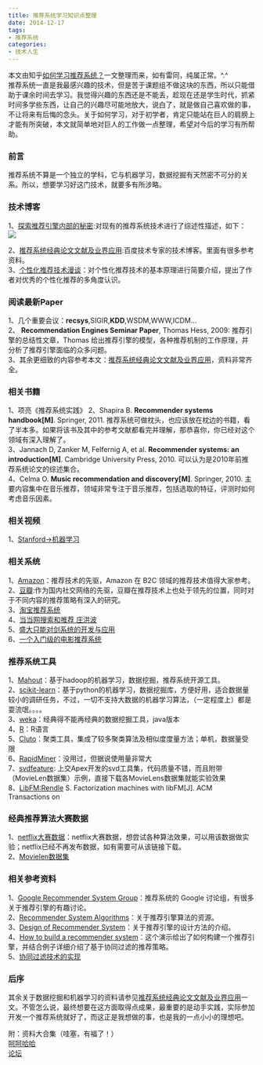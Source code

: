 ```yaml
---
title: 推荐系统学习知识点整理
date: 2014-12-17
tags:
- 推荐系统
categories:
- 技术人生
---
```

  
本文由知乎[如何学习推荐系统？](http://www.zhihu.com/question/21251105)一文整理而来，如有雷同，纯属正常。^.^    
推荐系统一直是我最感兴趣的技术，但是苦于课题组不做这块的东西，所以只能借助于课余时间去学习。我觉得兴趣的东西还是不能丢，趁现在还是学生时代，抓紧时间多学些东西，让自己的兴趣尽可能地放大，说白了，就是做自己喜欢做的事，不让将来有后悔的念头。关于如何学习，对于初学者，肯定只能站在巨人的肩膀上才能有所突破，本文就简单地对巨人的工作做一点整理，希望对今后的学习有所帮助。  

### 前言  
推荐系统不算是一个独立的学科，它与机器学习，数据挖掘有天然密不可分的关系。所以，想要学习好这门技术，就要多有所涉略。

### 技术博客  
1、[探索推荐引擎内部的秘密](http://www.ibm.com/developerworks/cn/web/1103_zhaoct_recommstudy1/index.html#icomments):对现有的推荐系统技术进行了综述性描述，如下：  
![](/image/recomsys.png)  
<!-- more --> 
2、[推荐系统经典论文文献及业界应用](http://semocean.com/%E6%8E%A8%E8%8D%90%E7%B3%BB%E7%BB%9F%E7%BB%8F%E5%85%B8%E8%AE%BA%E6%96%87%E6%96%87%E7%8C%AE%E5%8F%8A%E8%B5%84%E6%96%99/):百度技术专家的技术博客。里面有很多参考资料。  
3、[个性化推荐技术漫谈](http://blog.csdn.net/java060515/article/details/1570243)：对个性化推荐技术的基本原理进行简要介绍，提出了作者对优秀的个性化推荐的多角度认识。  

### 阅读最新Paper  
1、几个重要会议：**recsys**,SIGIR,**KDD**,WSDM,WWW,ICDM...  
2、 **Recommendation Engines Seminar Paper**, Thomas Hess, 2009: 推荐引擎的总结性文章，Thomas 给出推荐引擎的模型，各种推荐机制的工作原理，并分析了推荐引擎面临的众多问题。  
3、其余更细致的内容参考本文：[推荐系统经典论文文献及业界应用](http://semocean.com/%E6%8E%A8%E8%8D%90%E7%B3%BB%E7%BB%9F%E7%BB%8F%E5%85%B8%E8%AE%BA%E6%96%87%E6%96%87%E7%8C%AE%E5%8F%8A%E8%B5%84%E6%96%99/)，资料非常齐全。  

### 相关书籍  
1、项亮《推荐系统实践》
2、Shapira B. **Recommender systems handbook[M]**. Springer, 2011. 推荐系统可做枕头，也应该放在枕边的书籍，看了半本多。如果将该书及其中的参考文献都看完并理解，那恭喜你，你已经对这个领域有深入理解了。  
3、Jannach D, Zanker M, Felfernig A, et al. **Recommender systems: an introduction[M]**. Cambridge University Press, 2010. 可以认为是2010年前推荐系统论文的综述集合。  
4、Celma O. **Music recommendation and discovery[M]**. Springer, 2010. 主要内容集中在音乐推荐，领域非常专注于音乐推荐，包括选取的特征，评测时如何考虑音乐因素。  

### 相关视频  
1、[Stanford->机器学习](https://www.coursera.org/course/ml?from_restricted_preview=1&course_id=970311&r=https%3A%2F%2Fclass.coursera.org%2Fml-003%2Fclass)   

### 相关系统  
1、[Amazon](www.amazon.com)：推荐技术的先驱，Amazon 在 B2C 领域的推荐技术值得大家参考。  
2、[豆瓣](www.douban.com):作为国内社交网络的先驱，豆瓣在推荐技术上也处于领先的位置，同时对于不同内容的推荐策略有深入的研究。  
3、[淘宝推荐系统](http://pan.baidu.com/share/link?shareid=2173369320&uk=1493671608)  
4、[当当网搜索和推荐 庄洪波](http://pan.baidu.com/share/home?uk=1493671608#category/type=0)  
5、[盛大只能对剑系统的开发与应用](http://pan.baidu.com/share/link?shareid=2228144324&uk=1493671608)     
6、[一个入门级的电影推荐系统](http://blog.csdn.net/jj12345jj198999/article/details/8821419) 

### 推荐系统工具  
1、[Mahout](http://mahout.apache.org/)：基于hadoop的机器学习，数据挖掘，推荐系统开源工具。  
2、[scikit-learn](http://scikit-learn.org/stable/)：基于python的机器学习，数据挖掘库，方便好用，适合数据量较小的调研任务，不过，一切不支持大数据的机器学习算法，（一定程度上）都是耍流氓。。。。  
3、[weka](http://www.cs.waikato.ac.nz/ml/weka/)：经典得不能再经典的数据挖掘工具，java版本  
4、[R](http://www.r-project.org/)：R语言   
5、[Cluto](http://glaros.dtc.umn.edu/gkhome/views/cluto)：聚类工具，集成了较多聚类算法及相似度度量方法；单机，数据量受限  
6、[RapidMiner](http://rapidminer.com/products/rapidminer-studio/)：没用过，但据说使用量非常大  
7、[svdfeature](http://svdfeature.apexlab.org/wiki/Main_Page): 上交Apex开发的svd工具集，代码质量不错，而且附带（MovieLen数据集）示例，直接下载各MovieLens数据集就能实验效果    
8、[LibFM:Rendle](http://www.libfm.org/) S. Factorization machines with libFM[J]. ACM Transactions on  

### 经典推荐算法大赛数据  
1、[netflix大赛数据](http://pan.baidu.com/s/1hqilwcW)：netflix大赛数据，想尝试各种算法效果，可以用该数据做实验；netflix已经不再发布数据，如有需要可从该链接下载。  
2、[Movielen数据集](http://grouplens.org/datasets/movielens/)   

### 相关参考资料  
1、[Google Recommender System Group](https://groups.google.com/group/resys)：推荐系统的 Google 讨论组，有很多关于推荐引擎的有趣讨论。  
2、[Recommender System Algorithms](http://www.deitel.com/ResourceCenters/Web20/RecommenderSystems/RecommenderSystemAlgorithms/tabid/1317/Default.aspx)：关于推荐引擎算法的资源。  
3、[Design of Recommender System](http://www.slideshare.net/rashmi/design-of-recommender-systems)：关于推荐引擎的设计方法的介绍。  
4、[How to build a recommender system](http://www.slideshare.net/blueace/how-to-build-a-recommender-system-presentation)：这个演示给出了如何构建一个推荐引擎，并结合例子详细介绍了基于协同过滤的推荐策略。  
5、[协同过滤技术的实现](http://wuchong.me/blog/2014/04/19/recsys-cf-study/)

### 后序  
其余关于数据挖掘和机器学习的资料请参见[推荐系统经典论文文献及业界应用](http://semocean.com/%E6%8E%A8%E8%8D%90%E7%B3%BB%E7%BB%9F%E7%BB%8F%E5%85%B8%E8%AE%BA%E6%96%87%E6%96%87%E7%8C%AE%E5%8F%8A%E8%B5%84%E6%96%99/)一文。不管怎么说，最终想要在这方面取得点成果，最重要的是动手实践，实际参加开发一个推荐系统就好了，而这正是我想做的事，也是我的一点小小的理想吧。  


附：资料大合集（哇塞，有福了！）  
[呵呵哈哈](https://github.com/Flowerowl/Big-Data-Resources)  
[论坛](http://rec-sys.net/forum.php)  